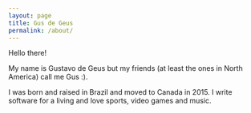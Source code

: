 ```yaml
---
layout: page
title: Gus de Geus
permalink: /about/
---
```


Hello there!

My name is Gustavo de Geus but my friends (at least the ones in North America) call me Gus :).

I was born and raised in Brazil and moved to Canada in 2015.
I write software for a living and love sports, video games and music.